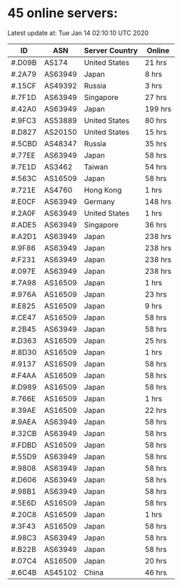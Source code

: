 # 45 online servers:

Latest update at: Tue Jan 14 02:10:10 UTC 2020

| ID | ASN | Server Country | Online |
| -- | --- | -------------- | ------ |
| #.D09B | AS174 | United States | 21 hrs |
| #.2A79 | AS63949 | Japan | 8 hrs |
| #.15CF | AS49392 | Russia | 3 hrs |
| #.7F1D | AS63949 | Singapore | 27 hrs |
| #.42A0 | AS63949 | Japan | 199 hrs |
| #.9FC3 | AS53889 | United States | 80 hrs |
| #.D827 | AS20150 | United States | 15 hrs |
| #.5CBD | AS48347 | Russia | 35 hrs |
| #.77EE | AS63949 | Japan | 58 hrs |
| #.7E1D | AS3462 | Taiwan | 54 hrs |
| #.563C | AS16509 | Japan | 58 hrs |
| #.721E | AS4760 | Hong Kong | 1 hrs |
| #.E0CF | AS63949 | Germany | 148 hrs |
| #.2A0F | AS63949 | United States | 1 hrs |
| #.ADE5 | AS63949 | Singapore | 36 hrs |
| #.A2D1 | AS63949 | Japan | 238 hrs |
| #.9F86 | AS63949 | Japan | 238 hrs |
| #.F231 | AS63949 | Japan | 238 hrs |
| #.097E | AS63949 | Japan | 238 hrs |
| #.7A98 | AS16509 | Japan | 1 hrs |
| #.976A | AS16509 | Japan | 23 hrs |
| #.E825 | AS16509 | Japan | 9 hrs |
| #.CE47 | AS16509 | Japan | 58 hrs |
| #.2B45 | AS63949 | Japan | 58 hrs |
| #.D363 | AS16509 | Japan | 25 hrs |
| #.8D30 | AS16509 | Japan | 1 hrs |
| #.9137 | AS16509 | Japan | 58 hrs |
| #.F4AA | AS16509 | Japan | 58 hrs |
| #.D989 | AS16509 | Japan | 58 hrs |
| #.766E | AS16509 | Japan | 1 hrs |
| #.39AE | AS16509 | Japan | 22 hrs |
| #.9AEA | AS63949 | Japan | 58 hrs |
| #.32CB | AS63949 | Japan | 58 hrs |
| #.FDBD | AS16509 | Japan | 58 hrs |
| #.55D9 | AS63949 | Japan | 58 hrs |
| #.9808 | AS63949 | Japan | 58 hrs |
| #.D606 | AS63949 | Japan | 58 hrs |
| #.98B1 | AS63949 | Japan | 58 hrs |
| #.5E6D | AS16509 | Japan | 58 hrs |
| #.20C8 | AS16509 | Japan | 1 hrs |
| #.3F43 | AS16509 | Japan | 58 hrs |
| #.98C3 | AS63949 | Japan | 58 hrs |
| #.B22B | AS63949 | Japan | 58 hrs |
| #.07C4 | AS16509 | Japan | 20 hrs |
| #.6C4B | AS45102 | China | 46 hrs |

